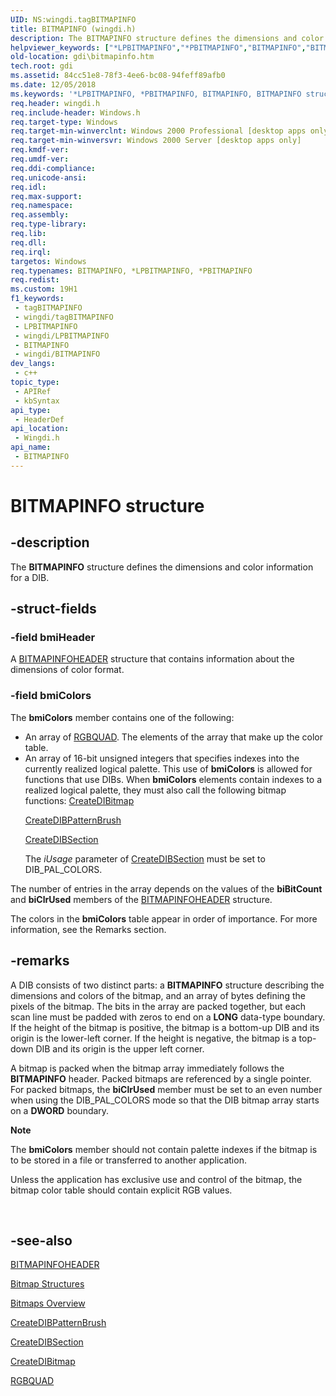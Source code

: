 ```yaml
---
UID: NS:wingdi.tagBITMAPINFO
title: BITMAPINFO (wingdi.h)
description: The BITMAPINFO structure defines the dimensions and color information for a DIB.
helpviewer_keywords: ["*LPBITMAPINFO","*PBITMAPINFO","BITMAPINFO","BITMAPINFO structure [Windows GDI]","PBITMAPINFO","PBITMAPINFO structure pointer [Windows GDI]","_win32_BITMAPINFO_str","gdi.bitmapinfo","tagBITMAPINFO","wingdi/BITMAPINFO","wingdi/PBITMAPINFO"]
old-location: gdi\bitmapinfo.htm
tech.root: gdi
ms.assetid: 84cc51e8-78f3-4ee6-bc08-94feff89afb0
ms.date: 12/05/2018
ms.keywords: '*LPBITMAPINFO, *PBITMAPINFO, BITMAPINFO, BITMAPINFO structure [Windows GDI], PBITMAPINFO, PBITMAPINFO structure pointer [Windows GDI], _win32_BITMAPINFO_str, gdi.bitmapinfo, tagBITMAPINFO, wingdi/BITMAPINFO, wingdi/PBITMAPINFO'
req.header: wingdi.h
req.include-header: Windows.h
req.target-type: Windows
req.target-min-winverclnt: Windows 2000 Professional [desktop apps only]
req.target-min-winversvr: Windows 2000 Server [desktop apps only]
req.kmdf-ver: 
req.umdf-ver: 
req.ddi-compliance: 
req.unicode-ansi: 
req.idl: 
req.max-support: 
req.namespace: 
req.assembly: 
req.type-library: 
req.lib: 
req.dll: 
req.irql: 
targetos: Windows
req.typenames: BITMAPINFO, *LPBITMAPINFO, *PBITMAPINFO
req.redist: 
ms.custom: 19H1
f1_keywords:
 - tagBITMAPINFO
 - wingdi/tagBITMAPINFO
 - LPBITMAPINFO
 - wingdi/LPBITMAPINFO
 - BITMAPINFO
 - wingdi/BITMAPINFO
dev_langs:
 - c++
topic_type:
 - APIRef
 - kbSyntax
api_type:
 - HeaderDef
api_location:
 - Wingdi.h
api_name:
 - BITMAPINFO
---
```


# BITMAPINFO structure


## -description

The <b>BITMAPINFO</b> structure defines the dimensions and color information for a DIB.

## -struct-fields

### -field bmiHeader

A <a href="/windows/desktop/api/wingdi/ns-wingdi-bitmapinfoheader">BITMAPINFOHEADER</a> structure that contains information about the dimensions of color format.

### -field bmiColors

The <b>bmiColors</b> member contains one of the following:

<ul>
<li>An array of <a href="/windows/desktop/api/wingdi/ns-wingdi-rgbquad">RGBQUAD</a>. The elements of the array that make up the color table.</li>
<li>An array of 16-bit unsigned integers that specifies indexes into the currently realized logical palette. This use of <b>bmiColors</b> is allowed for functions that use DIBs. When <b>bmiColors</b> elements contain indexes to a realized logical palette, they must also call the following bitmap functions:
<a href="/windows/desktop/api/wingdi/nf-wingdi-createdibitmap">CreateDIBitmap</a>



<a href="/windows/desktop/api/wingdi/nf-wingdi-createdibpatternbrush">CreateDIBPatternBrush</a>



<a href="/windows/desktop/api/wingdi/nf-wingdi-createdibsection">CreateDIBSection</a>


The <i>iUsage</i> parameter of <a href="/windows/desktop/api/wingdi/nf-wingdi-createdibsection">CreateDIBSection</a> must be set to DIB_PAL_COLORS.

</li>
</ul>
The number of entries in the array depends on the values of the <b>biBitCount</b> and <b>biClrUsed</b> members of the <a href="/windows/desktop/api/wingdi/ns-wingdi-bitmapinfoheader">BITMAPINFOHEADER</a> structure.

The colors in the <b>bmiColors</b> table appear in order of importance. For more information, see the Remarks section.

## -remarks

A DIB consists of two distinct parts: a <b>BITMAPINFO</b> structure describing the dimensions and colors of the bitmap, and an array of bytes defining the pixels of the bitmap. The bits in the array are packed together, but each scan line must be padded with zeros to end on a <b>LONG</b> data-type boundary. If the height of the bitmap is positive, the bitmap is a bottom-up DIB and its origin is the lower-left corner. If the height is negative, the bitmap is a top-down DIB and its origin is the upper left corner.

A bitmap is packed when the bitmap array immediately follows the <b>BITMAPINFO</b> header. Packed bitmaps are referenced by a single pointer. For packed bitmaps, the <b>biClrUsed</b> member must be set to an even number when using the DIB_PAL_COLORS mode so that the DIB bitmap array starts on a <b>DWORD</b> boundary.

<div class="alert"><b>Note</b>  <p class="note">The <b>bmiColors</b> member should not contain palette indexes if the bitmap is to be stored in a file or transferred to another application.

<p class="note">Unless the application has exclusive use and control of the bitmap, the bitmap color table should contain explicit RGB values.

</div>
<div> </div>

## -see-also

<a href="/windows/desktop/api/wingdi/ns-wingdi-bitmapinfoheader">BITMAPINFOHEADER</a>



<a href="/windows/desktop/gdi/bitmap-structures">Bitmap Structures</a>



<a href="/windows/desktop/gdi/bitmaps">Bitmaps Overview</a>



<a href="/windows/desktop/api/wingdi/nf-wingdi-createdibpatternbrush">CreateDIBPatternBrush</a>



<a href="/windows/desktop/api/wingdi/nf-wingdi-createdibsection">CreateDIBSection</a>



<a href="/windows/desktop/api/wingdi/nf-wingdi-createdibitmap">CreateDIBitmap</a>



<a href="/windows/desktop/api/wingdi/ns-wingdi-rgbquad">RGBQUAD</a>

